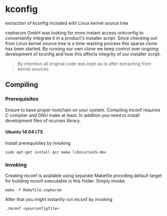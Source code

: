 # kconfig

extraction of kconfig included with Linux kernel source tree


cepharum GmbH was looking for more instant access onkconfig to
conveniently integrate it in a product's installer script. Since 
checking out from Linux kernel source tree is a time-wasting 
process this sparse clone has been started. By running our own 
clone we keep control over ongoing development of kconfig and 
how this affects integrity of our installer script.

> By intention all original code was kept as-is after extracting 
> from kernel sources.


## Compiling

### Prerequisites

Ensure to have proper toolchain on your system. Compiling mconf 
requires C compiler and GNU make at least. In addition you need
to install development files of ncurses library. 

#### Ubuntu 14.04 LTS

Install prerequisites by invoking

    sudo apt-get install gcc make libncurses5-dev


### Invoking

Creating mconf is available using separate Makefile providing 
default target for building mconf executable in this folder.
Simply invoke

    make -f Makefile.cepharum

After that you might instantly run mconf by invoking

    ./mconf <yourconfigfile>
